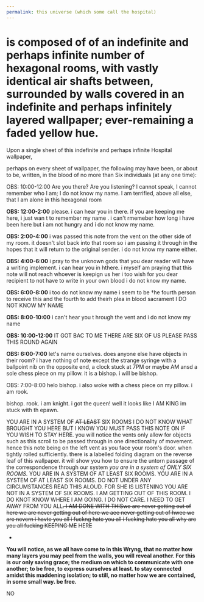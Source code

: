 ```yaml
---
permalink: this universe (which some call the hospital)
---
```

 # is composed of of an indefinite and perhaps infinite number of hexagonal rooms, with vastly identical air shafts between, surrounded by walls covered in an indefinite and perhaps infinitely layered wallpaper; ever-remaining a faded yellow hue. 

Upon a single sheet of this indefinite and perhaps infinite Hospital wallpaper, 



perhaps on every sheet of wallpaper, 
the following may have been, 
or about to be, 
written, 
in the blood 
of no more 
than Six individuals 
(at any one time):


OBS: 10:00-12:00
	Are you there? Are you listening? I cannot speak, I cannot remember who I am; I do not know my name. I am terrified, above all else, that I am alone in this hexagonal room


**OBS: 12:00-2:00**
	please. i can hear you in there. if you are keeping me here, i just wan t to remember my name . i can't rmemeber how long i have been here but i am not hungry and i do not know my name. 


**OBS: 2:00-4:00**
	i was passed this note from the vent on the other side of my room. it doesn't slot back into that room so i am passing it through in the hopes that it will return to the original sender. i do not know my name either. 


**OBS: 4:00-6:00**
	i pray to the unknown gods that you dear reader will have a writing implement. i can hear you in hthere. i myself am praying that this note will not reach whoever is keepign us her i too wish for you dear recipient to not have to write in your own blood  i do not know my name. 

**OBS: 6:00-8:00**
	i too do not know my name i seem to be †he fourth person to receive this and the fourth to add theirh plea in blood sacrament I DO NOT KNOW MY NAME 

**OBS: 8:00-10:00**
	i can't hear you t hrough the vent and i do not know my name 

**OBS: 10:00-12:00**
	IT GOT BAC TO ME THERE ARE SIX OF US PLEASE PASS THIS ROUND AGAIN

**OBS: 6:00-7:00**
	let's name ourselves. does anyone else have  objects in their room? i have nothing of note except the strange syringe with a ballpoint nib on the opposite end, a clock stuck at 7PM or maybe AM ansd a  sole chess piece on my pillow. it is a bishop. i will be bishop. 

OBS: 7:00-8:00
	helo  bishop. i also woke with a chess piece on my pillow. i am rook. 




bishop. rook. i am knight. 
i got the queen! 
well it looks like I AM KING 
im stuck with th epawn. 

 


YOU ARE IN A SYSTEM OF ~~AT LEAST~~ SIX ROOMS I DO NOT KNOW WHAT BROUGHT YOU HERE BUT I KNOW YOU MUST PASS THIS NOTE ON IF YOU WISH TO STAY HER~~E~~. you will notice the vents only allow for objects such as this scroll to be passed through in one directionality of movement. hence this note being on the left vent as you face your room's door. when tightly rolled sufficiently. there is a labelled folding diagram on the reverse leaf of this wallpaper. it will show you how to ensure the untorn passage of the correspondence through our system 
*you are in a system of ONLY SIX ROOMS.*
YOU ARE IN A SYSTEM OF AT LEAST SIX ROOMS. 
YOU ARE IN A SYSTEM OF AT LEAST SIX ROOMS. DO NOT UNDER ANY CIRCUMSTANCES READ THIS ALOUD. FOR SHE IS LISTENING
YOU ARE NOT IN A SYSTEM OF SIX ROOMS. 
I AM GETTING OUT OF THIS ROOM. I DO KNOT KNOW WHERE I AM GOING. I DO NOT CARE. I NEED TO GET AWAY FROM YOU ALL~~. I AM DONE WITH THISwe are never getting out of here we are never getting out of here we aee never getting out of hwee we are nevern i havte you all i fuckng hate you all i fucking hate you all why are you all fucking KEEPING ME~~  HER~~E~~

-

**You will notice, as we all have come to in this Wryng, that no matter how many layers you may peel from the walls, you will reveal another. For this is our only saving grace; the medium on which to communicate with one another; to be free, to express ourselves at least. to stay connected amidst this maddening isolation; to still, no matter how we are contained, in some small way. be free.**

NO





